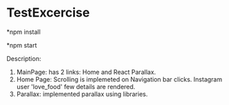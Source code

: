 # TestExcercise

*npm install

*npm start

Description:
1) MainPage: has 2 links: Home and React Parallax.
2) Home Page: Scrolling is implemeted on Navigation bar clicks. Instagram user 'love_food' few details are rendered.
3) Parallax: implemented parallax using libraries.
